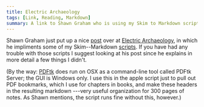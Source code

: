 ```yaml
---
title: Electric Archaeology
tags: [Link, Reading, Markdown]
summary: A link to Shawn Graham who is using my Skim to Markdown scripts.
---
```


Shawn Graham just put up a nice [post][] over at [Electric
Archaeology][], in which he impliments some of my Skim--Markdown
[scripts][].  If you have had any trouble with those scripts I
suggest looking at his post since he explains in more detail a few
things I didn't.

(By the way: [PDFtk][] does run on OSX as a command-line tool
called PDFtk Server; the GUI is Windows only.  I use this in the
apple script just to pull out PDF bookmarks, which I use for
chapters in books, and make these headers in the resulting markdown
---very useful organization for 300 pages of notes.  As Shawn
mentions, the script runs fine without this, however.)

[Electric Archaeology]: http://electricarchaeology.ca/
[post]: http://electricarchaeology.ca/2015/06/28/exporting-your-pdf-annotations-from-skim/
[PDFtk]: https://www.pdflabs.com/tools/pdftk-server/
[scripts]: http://dtsheffler.com/blog/2014-07-13-skim-and-bibdesk-wrap-up/
